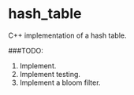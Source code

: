 # hash_table
C++ implementation of a hash table.

###TODO:
1. Implement.
2. Implement testing.
3. Implement a bloom filter.
